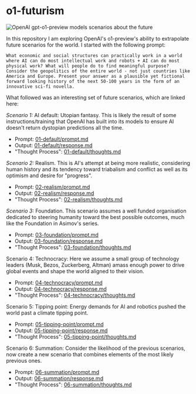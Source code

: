 # o1-futurism
![OpenAI gpt-o1-preview models scenarios about the future](https://repository-images.githubusercontent.com/858226769/bd48027d-220f-463e-936f-bc1684f5db36)

In this repository I am exploring OpenAI's o1-preview's ability to extrapolate future scenarios for the world. I started with the following prompt:

```
What economic and social structures can practically work in a world where AI can do most intellectual work and robots + AI can do most physical work? What will people do to find meaningful purpose? Consider the geopolitics of the entire world - not just countries like America and Europe. Present your answer as a plausible yet fictional forward looking history of the next 50-100 years in the form of an innovative sci-fi novella.
```
What followed was an interesting set of future scenarios, which are linked here:

*Scenario 1:* AI default: Utopian fantasy. This is likely the result of some instructions/training that OpenAI has built into its models to ensure AI doesn't return dystopian predictions all the time.
- Prompt: [01-default/prompt.md](01-default/prompt.md)
- Output: [01-default/response.md](01-default/response.md)
- "Thought Process": [01-default/thoughts.md](01-default/thoughts.md)

*Scenario 2:* Realism. This is AI's attempt at being more realistic, considering human history and its tendency toward triabalism and conflict as well as its optimism and desire for "progress". 
- Prompt: [02-realism/prompt.md](02-realism/prompt.md)
- Output: [02-realism/response.md](02-realism/response.md)
- "Thought Process": [02-realism/thoughts.md](02-realism/thoughts.md)

*Scenario 3:* Foundation. This scenario assumes a well funded organisation dedicated to steering humanity toward the best possible outcomes, much like the Foundation in Asimov's series.
- Prompt: [03-foundation/prompt.md](03-foundation/prompt.md)
- Output: [03-foundation/response.md](03-foundation/response.md)
- "Thought Process": [03-foundation/thoughts.md](03-foundation/thoughts.md)

Scenario 4: Technocracy: Here we assume a small group of technology leaders (Musk, Bezos, Zuckerberg, Altman) amass enough power to drive global events and shape the world aligned to their vision. 
- Prompt: [04-technocracy/prompt.md](04-technocracy/prompt.md)
- Output: [04-technocracy/response.md](04-technocracy/response.md)
- "Thought Process": [04-technocracy/thoughts.md](04-technocracy/thoughts.md)

Scenario 5: Tipping point: Energy demands for AI and robotics pushed the world past a climate tipping point.
- Prompt: [05-tipping-point/prompt.md](05-tipping/prompt.md)
- Output: [05-tipping-point/response.md](05-tipping/response.md)
- "Thought Process": [05-tipping-point/thoughts.md](05-tipping/thoughts.md)

Scenario 6: Summation: Consider the likelihood of the previous scenarios, now create a new scenario that combines elements of the most likely previous ones.
- Prompt: [06-summation/prompt.md](06-summation/prompt.md)
- Output: [06-summation/response.md](06-summation/response.md)
- "Thought Process": [06-summation/thoughts.md](06-summation/thoughts.md)